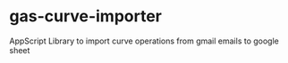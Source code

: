 # gas-curve-importer
AppScript Library to import curve operations from gmail emails to google sheet
